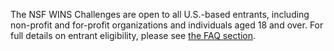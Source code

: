 The NSF WINS Challenges are open to all U.S.-based entrants, including non-profit and for-profit organizations and individuals aged 18 and over. For full details on entrant eligibility, please see [the FAQ section](#FAQ).
